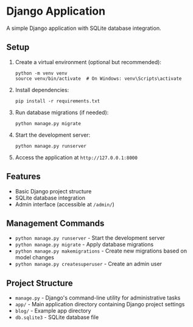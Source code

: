 # Django Application

A simple Django application with SQLite database integration.

## Setup

1. Create a virtual environment (optional but recommended):
   ```
   python -m venv venv
   source venv/bin/activate  # On Windows: venv\Scripts\activate
   ```

2. Install dependencies:
   ```
   pip install -r requirements.txt
   ```

3. Run database migrations (if needed):
   ```
   python manage.py migrate
   ```

4. Start the development server:
   ```
   python manage.py runserver
   ```

5. Access the application at `http://127.0.0.1:8000`

## Features

- Basic Django project structure
- SQLite database integration
- Admin interface (accessible at `/admin/`)

## Management Commands

- `python manage.py runserver` - Start the development server
- `python manage.py migrate` - Apply database migrations
- `python manage.py makemigrations` - Create new migrations based on model changes
- `python manage.py createsuperuser` - Create an admin user

## Project Structure

- `manage.py` - Django's command-line utility for administrative tasks
- `app/` - Main application directory containing Django project settings
- `blog/` - Example app directory
- `db.sqlite3` - SQLite database file 